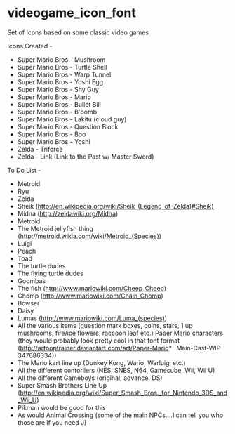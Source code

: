 videogame_icon_font
===================

Set of Icons based on some classic video games


Icons Created -

* Super Mario Bros - Mushroom
* Super Mario Bros - Turtle Shell
* Super Mario Bros - Warp Tunnel
* Super Mario Bros - Yoshi Egg
* Super Mario Bros - Shy Guy
* Super Mario Bros - Mario
* Super Mario Bros - Bullet Bill
* Super Mario Bros - B'bomb
* Super Mario Bros - Lakitu (cloud guy)
* Super Mario Bros - Question Block
* Super Mario Bros - Boo
* Super Mario Bros - Yoshi
* Zelda - Triforce
* Zelda - Link (Link to the Past w/ Master Sword)


To Do List -

* Metroid
* Ryu
* Zelda
* Sheik (http://en.wikipedia.org/wiki/Sheik_(Legend_of_Zelda)#Sheik)
* Midna (http://zeldawiki.org/Midna)
* Metroid
* The Metroid jellyfish thing (http://metroid.wikia.com/wiki/Metroid_(Species))
* Luigi
* Peach
* Toad
* The turtle dudes
* The flying turtle dudes
* Goombas
* The fish (http://www.mariowiki.com/Cheep_Cheep)
* Chomp (http://www.mariowiki.com/Chain_Chomp)
* Bowser
* Daisy
* Lumas (http://www.mariowiki.com/Luma_(species))
* All the various items (question mark boxes, coins, stars, 1 up mushrooms, fire/ice flowers, raccoon leaf etc.)
Paper Mario characters (they would probably look pretty cool in that font format (http://artpoptrainer.deviantart.com/art/Paper-Mario* -Main-Cast-WIP-347686334))
* The Mario kart line up (Donkey Kong, Wario, Warluigi etc.)
* All the different contorllers (NES, SNES, N64, Gamecube, Wii, Wii U)
* All the different Gameboys (original, advance, DS)
* Super Smash Brothers Line Up (http://en.wikipedia.org/wiki/Super_Smash_Bros._for_Nintendo_3DS_and_Wii_U)
* Pikman would be good for this
* As would Animal Crossing (some of the main NPCs….I can tell you who those are if you need J)
